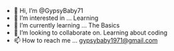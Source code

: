 - 👋 Hi, I’m @GypsyBaby71
- 👀 I’m interested in ... Learning
- 🌱 I’m currently learning ... The Basics
- 💞️ I’m looking to collaborate on. Learning about coding
- 📫 How to reach me ... gypsybaby1971@gmail.com

<!---
GypsyBaby71/GypsyBaby71 is a ✨ special ✨ repository because its `README.md` (this file) appears on your GitHub profile.
You can click the Preview link to take a look at your changes.
--->

